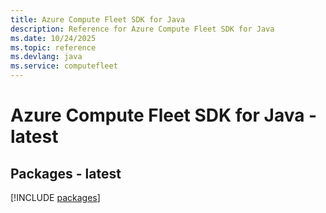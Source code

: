 ```yaml
---
title: Azure Compute Fleet SDK for Java
description: Reference for Azure Compute Fleet SDK for Java
ms.date: 10/24/2025
ms.topic: reference
ms.devlang: java
ms.service: computefleet
---
```

# Azure Compute Fleet SDK for Java - latest
## Packages - latest
[!INCLUDE [packages](compute-fleet-index.md)]